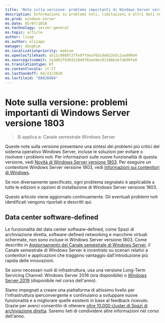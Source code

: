 ```yaml
---
title: 'Note sulla versione: problemi importanti di Windows Server versione 1803'
description: Informazioni su problemi noti, limitazioni o altri dati necessari prima di installare Windows Server versione 1803
ms.prod: windows-server
ms.date: 05/07/2018
ms.technology: server-general
ms.topic: article
author: lizap
ms.author: elizapo
manager: dougkim
ms.localizationpriority: medium
ms.openlocfilehash: a511c9888f27fe97fdeaf65cde022e5c2aa999d4
ms.sourcegitcommit: 3a3d62f938322849f81ee9ec01186b3e7ab90fe0
ms.translationtype: HT
ms.contentlocale: it-IT
ms.lasthandoff: 04/23/2020
ms.locfileid: "80826084"
---
```

# <a name="release-notes-important-issues-in-windows-server-version-1803"></a>Note sulla versione: problemi importanti di Windows Server versione 1803

>Si applica a: Canale semestrale Windows Server

Queste note sulla versione presentano una sintesi dei problemi più critici del sistema operativo Windows Server, incluse le soluzioni per evitare o risolvere i problemi noti. Per informazioni sulle nuove funzionalità di questa versione, vedi [Novità di Windows Server versione 1803](whats-new-in-windows-server-1803.md). Per eseguire un contenitore Windows Server versione 1803, vedi [Informazioni sui contenitori di Windows](https://docs.microsoft.com/virtualization/windowscontainers/about/). 

Se non diversamente specificato, ogni problema segnalato è applicabile a tutte le edizioni e opzioni di installazione di Windows Server versione 1803.  

Questo articolo viene aggiornato continuamente. Gli eventuali problemi noti identificati vengono riportati e descritti qui. 


## <a name="software-defined-datacenter"></a>Data center software-defined

Le funzionalità del data center software-defined, come Spazi di archiviazione diretta, software-defined networking e macchine virtuali schermate, non sono incluse in Windows Server versione 1803. Come descritto in [Aggiornamento del Canale semestrale di Windows Server](https://cloudblogs.microsoft.com/windowsserver/2018/03/29/windows-server-semi-annual-channel-update/), il Canale semestrale di Windows Server è incentrato su scenari relativi a contenitori e applicazioni che traggono vantaggio dall'introduzione più rapida delle innovazioni. 

Se sono necessari ruoli di infrastruttura, usa una versione Long-Term Servicing Channel: Windows Server 2016 (ora disponibile) o [Windows Server 2019](https://cloudblogs.microsoft.com/windowsserver/2018/03/20/introducing-windows-server-2019-now-available-in-preview) (disponibile nel corso dell'anno).

Siamo impegnati a creare una piattaforma di altissimo livello per l'infrastruttura iperconvergente e continuiamo a sviluppare nuove funzionalità e a migliorare quelle esistenti in base al feedback ricevuto. Grazie per averci consentito di ottenere [oltre 10.000 cluster di Spazi di archiviazione diretta](https://blogs.technet.microsoft.com/filecab/2018/03/27/storage-spaces-direct-momentum). Saremo lieti di condividere altre informazioni nel corso dell'anno.